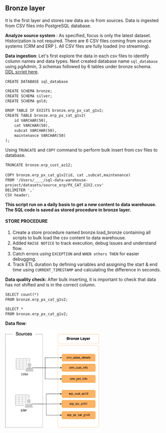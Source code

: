 ## Bronze layer
It is the first layer and stores raw data as-is from sources. Data is ingested from CSV files into PostgreSQL database. 
  
<b>Analyze source system</b> : As specified, focus is only the latest dataset. Historization is not required. There are 6 CSV files coming from source systems (CRM and ERP ). All CSV files are fully loaded (no streaming).
  
<b>Data ingestion</b>: Let's first explore the data in each csv files to identify column names and data types.
Next created database name `sql_database` using pgAdmin, 3 schemas followed by 6 tables under bronze schema.
<br>
[DDL script here](https://github.com/sumedhadewan/sql_datawarehouse_project/tree/main/script/bronze).

```
CREATE DATABASE sql_database
```
```
CREATE SCHEMA bronze;
CREATE SCHEMA silver;
CREATE SCHEMA gold;
```
```
DROP TABLE IF EXISTS bronze.erp_px_cat_g1v2;
CREATE TABLE bronze.erp_px_cat_g1v2(
	id VARCHAR(50),
	cat VARCHAR(50),
	subcat VARCHAR(50),
	maintenance VARCHAR(50)
);

```

Using `TRUNCATE` and `COPY` command to perform bulk insert from csv files to database. 
```
TRUNCATE bronze.erp_cust_az12;

COPY bronze.erp_px_cat_g1v2(id, cat ,subcat,maintenance)
FROM '/Users/____/sql-data-warehouse-project/datasets/source_erp/PX_CAT_G1V2.csv'
DELIMITER ','
CSV header;
```
**This script run on a daily basis to get a new content to data warehouse. The SQL code is saved as stored procedure in bronze layer.**

#### STORE PROCEDURE
1. Create a store procedure named bronze.load_bronze containing all scripts to bulk load the csv content to data warehouse.
2. Added `RAISE NOTICE` to track execution, debug issues and understand flow.
3. Catch errors using `EXCEPTION` and `WHEN others THEN` for easier debugging.
4. Track ETL duration by defining variables and assigning the start & end time using `CURRENT_TIMESTAMP` and calculating the difference in seconds.


<b>Data quality check:</b>
After bulk inserting, it is important to check that data has not shifted and is in the correct column.
```
SELECT count(*)
FROM bronze.erp_px_cat_g1v2;
```
```
SELECT *
FROM bronze.erp_px_cat_g1v2;
```
<b>Data flow</b>:

<img src="https://github.com/sumedhadewan/sql_datawarehouse_project/blob/main/docs/images/data_flow_bronze_layer.drawio.svg" width="300"/>

